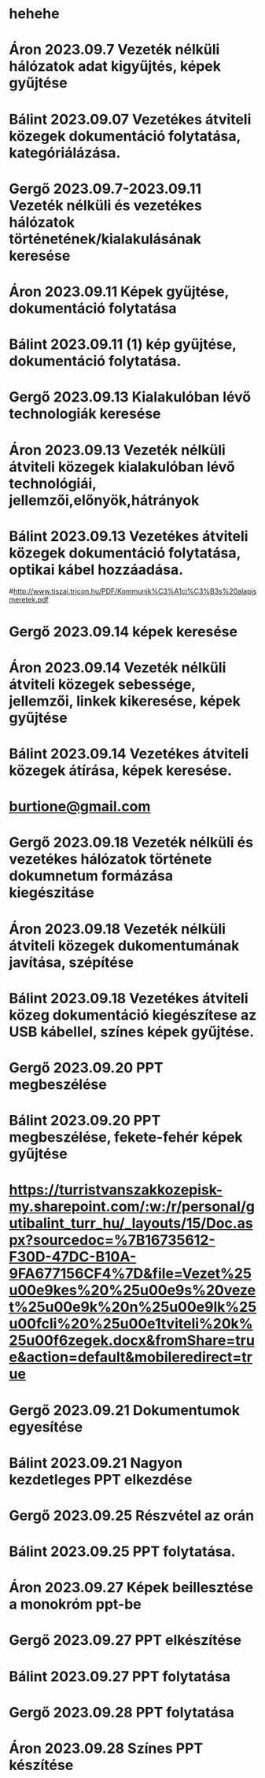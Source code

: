 # hehehe
# Áron 2023.09.7 Vezeték nélküli hálózatok adat kigyűjtés, képek gyűjtése
# Bálint 2023.09.07 Vezetékes átviteli közegek dokumentáció folytatása, kategóriálázása.
# Gergő 2023.09.7-2023.09.11 Vezeték nélküli és vezetékes hálózatok történetének/kialakulásának keresése
# Áron 2023.09.11 Képek gyűjtése, dokumentáció folytatása
# Bálint 2023.09.11 (1) kép gyűjtése, dokumentáció folytatása.
# Gergő 2023.09.13 Kialakulóban lévő technologiák keresése
# Áron 2023.09.13 Vezeték nélküli átviteli közegek kialakulóban lévő technológiái, jellemzői,előnyök,hátrányok
# Bálint 2023.09.13 Vezetékes átviteli közegek dokumentáció folytatása, optikai kábel hozzáadása.
#http://www.tiszai.tricon.hu/PDF/Kommunik%C3%A1ci%C3%B3s%20alapismeretek.pdf
# Gergő 2023.09.14 képek keresése
# Áron 2023.09.14 Vezeték nélküli átviteli közegek sebessége, jellemzői, linkek kikeresése, képek gyűjtése
# Bálint 2023.09.14 Vezetékes átviteli közegek átírása, képek keresése.
# burtione@gmail.com
# Gergő 2023.09.18 Vezeték nélküli és vezetékes hálózatok története dokumnetum formázása kiegészitáse
# Áron 2023.09.18 Vezeték nélküli átviteli közegek dukomentumának javítása, szépítése
# Bálint 2023.09.18 Vezetékes átviteli közeg dokumentáció kiegészítese az USB kábellel, színes képek gyűjtése.
# Gergő 2023.09.20 PPT megbeszélése
# Bálint 2023.09.20 PPT megbeszélése, fekete-fehér képek gyűjtése
# https://turristvanszakkozepisk-my.sharepoint.com/:w:/r/personal/gutibalint_turr_hu/_layouts/15/Doc.aspx?sourcedoc=%7B16735612-F30D-47DC-B10A-9FA677156CF4%7D&file=Vezet%25u00e9kes%20%25u00e9s%20vezet%25u00e9k%20n%25u00e9lk%25u00fcli%20%25u00e1tviteli%20k%25u00f6zegek.docx&fromShare=true&action=default&mobileredirect=true
# Gergő 2023.09.21 Dokumentumok egyesítése 
# Bálint 2023.09.21 Nagyon kezdetleges PPT elkezdése
# Gergő 2023.09.25 Részvétel az orán
# Bálint 2023.09.25 PPT folytatása.
# Áron 2023.09.27 Képek beillesztése a monokróm ppt-be
# Gergő 2023.09.27 PPT elkészítése
# Bálint 2023.09.27 PPT folytatása
# Gergő 2023.09.28 PPT folytatása
# Áron 2023.09.28 Színes PPT készítése

